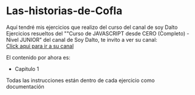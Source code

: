 # Las-historias-de-Cofla

Aquí tendré mis ejercicios que realizo del curso del canal de soy Dalto 
Ejercicios resueltos del ""Curso de JAVASCRIPT desde CERO (Completo) - Nivel JUNIOR" del canal de Soy Dalto, te invito a ver su canal:<br>
<a href="https://www.youtube.com/@soydalto" Target="_blank">Click aqui para ir a su canal</a>


El contenido por ahora es: <br>

 - Capitulo 1

Todas las instrucciones están dentro de cada ejercicio como documentación
